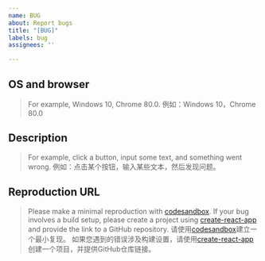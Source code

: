 ```yaml
---
name: BUG
about: Report bugs
title: "[BUG]"
labels: bug
assignees: ''

---
```


## OS and browser
> For example, Windows 10, Chrome 80.0.
> 例如：Windows 10，Chrome 80.0

## Description
> For example, click a button, input some text, and something went wrong.
> 例如：点击某个按钮，输入某些文本，然后发现问题。

## Reproduction URL
> Please make a minimal reproduction with [codesandbox](https://codesandbox.io/).
> If your bug involves a build setup, please create a project using [create-react-app](https://github.com/facebook/create-react-app) and provide the link to a GitHub repository.
> 请使用[codesandbox](https://codesandbox.io/)建立一个最小复现。
> 如果您遇到的错误涉及构建设置，请使用[create-react-app](https://github.com/facebook/create-react-app)创建一个项目，并提供GitHub仓库链接。

